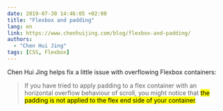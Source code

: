 ```yaml
---
date: 2019-07-30 14:46:05 +02:00
title: "Flexbox and padding"
lang: en
link: https://www.chenhuijing.com/blog/flexbox-and-padding/
authors:
  - "Chen Hui Jing"
tags: [CSS, Flexbox]
---
```


Chen Hui Jing helps fix a little issue with overflowing Flexbox containers:

> If you have tried to apply padding to a flex container with an horizontal overflow behaviour of scroll, you might notice that <mark>the padding is not applied to the flex end side of your container</mark>.

